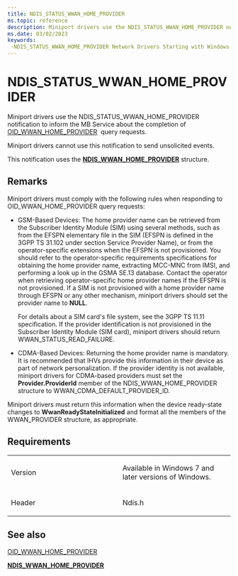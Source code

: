 ```yaml
---
title: NDIS_STATUS_WWAN_HOME_PROVIDER
ms.topic: reference
description: Miniport drivers use the NDIS_STATUS_WWAN_HOME_PROVIDER notification to inform the MB Service about the completion of OID_WWAN_HOME_PROVIDER \ 160; query requests.
ms.date: 03/02/2023
keywords: 
 -NDIS_STATUS_WWAN_HOME_PROVIDER Network Drivers Starting with Windows Vista
---
```


# NDIS\_STATUS\_WWAN\_HOME\_PROVIDER


Miniport drivers use the NDIS\_STATUS\_WWAN\_HOME\_PROVIDER notification to inform the MB Service about the completion of [OID\_WWAN\_HOME\_PROVIDER](oid-wwan-home-provider.md)  query requests.

Miniport drivers cannot use this notification to send unsolicited events.

This notification uses the [**NDIS\_WWAN\_HOME\_PROVIDER**](/windows-hardware/drivers/ddi/ndiswwan/ns-ndiswwan-_ndis_wwan_home_provider) structure.

## Remarks

Miniport drivers must comply with the following rules when responding to OID\_WWAN\_HOME\_PROVIDER query requests:

-   GSM-Based Devices: The home provider name can be retrieved from the Subscriber Identity Module (SIM) using several methods, such as from the EFSPN elementary file in the SIM (EFSPN is defined in the 3GPP TS 31.102 under section Service Provider Name), or from the operator-specific extensions when the EFSPN is not provisioned. You should refer to the operator-specific requirements specifications for obtaining the home provider name, extracting MCC-MNC from IMSI, and performing a look up in the GSMA SE.13 database. Contact the operator when retrieving operator-specific home provider names if the EFSPN is not provisioned. If a SIM is not provisioned with a home provider name through EFSPN or any other mechanism, miniport drivers should set the provider name to **NULL**.

    For details about a SIM card's file system, see the 3GPP TS 11.11 specification. If the provider identification is not provisioned in the Subscriber Identity Module (SIM card), miniport drivers should return WWAN\_STATUS\_READ\_FAILURE.

-   CDMA-Based Devices: Returning the home provider name is mandatory. It is recommended that IHVs provide this information in their device as part of network personalization. If the provider identity is not available, miniport drivers for CDMA-based providers must set the **Provider.ProviderId** member of the NDIS\_WWAN\_HOME\_PROVIDER structure to WWAN\_CDMA\_DEFAULT\_PROVIDER\_ID.

Miniport drivers must return this information when the device ready-state changes to **WwanReadyStateInitialized** and format all the members of the WWAN\_PROVIDER structure, as appropriate.

## Requirements

<table>
<colgroup>
<col width="50%" />
<col width="50%" />
</colgroup>
<tbody>
<tr class="odd">
<td><p>Version</p></td>
<td><p>Available in Windows 7 and later versions of Windows.</p></td>
</tr>
<tr class="even">
<td><p>Header</p></td>
<td>Ndis.h</td>
</tr>
</tbody>
</table>

## See also


[OID\_WWAN\_HOME\_PROVIDER](oid-wwan-home-provider.md)

[**NDIS\_WWAN\_HOME\_PROVIDER**](/windows-hardware/drivers/ddi/ndiswwan/ns-ndiswwan-_ndis_wwan_home_provider)

 


